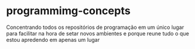 # programmimg-concepts
Concentrando todos os repositórios de programação em um único lugar para facilitar na hora de setar novos ambientes e porque reune tudo o que estou apredendo em apenas um lugar
